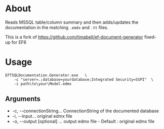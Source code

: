About
=====

Reads MSSQL table/column summary and then adds/updates the documentation in the matching `.emdx` and `.tt` files.

This is a fork of https://github.com/timabell/ef-document-generator fixed-up for EF6

Usage
=====

	EFTSQLDocumentation.Generator.exe 	\
		-c "server=.;database=yourdatabase;Integrated Security=SSPI"  \
		-i path\to\your\Model.edmx

Arguments
---------

* -c, --connectionString... ConnectionString of the documented database
* -i, --input... original edmx file
* -o, --output [optional] ... output edmx file - Default : original edmx file
